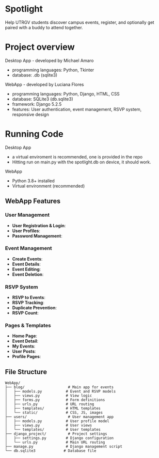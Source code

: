 #  Spotlight
Help UTRGV students discover campus events, register, and optionally get paired with a buddy to attend together.



# Project overview
Desktop App - developed by Michael Amaro
-   programming languages: Python, Tkinter 
-   database: .db (sqlite3)      

WebApp - developed by Luciana Flores
-   programming languages: Python, Django, HTML, CSS
-   database: SQLite3 (db.sqlite3)
-   framework: Django 5.2.5
-   features: User authentication, event management, RSVP system, responsive design


# Running Code

Desktop App
- a virtual enviroment is recommended, one is provided in the repo
- Hitting run on main.py with the spotlight.db on device, it should work.

WebApp
- Python 3.8+ installed
- Virtual environment (recommended)


## WebApp Features
###  User Management
- **User Registration & Login**:  
- **User Profiles**:  
- **Password Management**: 

### Event Management
- **Create Events**:  
- **Event Details**:  
- **Event Editing**:  
- **Event Deletion**: 

### RSVP System
- **RSVP to Events**:  
- **RSVP Tracking**:  
- **Duplicate Prevention**:  
- **RSVP Count**: 

### Pages & Templates
- **Home Page**:  
- **Event Detail**:  
- **My Events**:  
- **User Posts**:  
- **Profile Pages**:  


## File Structure
```
WebApp/
├── blog/                    # Main app for events
│   ├── models.py           # Event and RSVP models
│   ├── views.py            # View logic
│   ├── forms.py            # Form definitions
│   ├── urls.py             # URL routing
│   ├── templates/          # HTML templates
│   └── static/             # CSS, JS, images
├── users/                   # User management app
│   ├── models.py           # User profile model
│   ├── views.py            # User views
│   └── templates/          # User templates
├── django_project/          # Project settings
│   ├── settings.py         # Django configuration
│   └── urls.py             # Main URL routing
├── manage.py               # Django management script
└── db.sqlite3             # Database file
```
